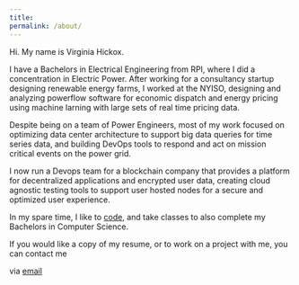 ```yaml
---
title:
permalink: /about/
---
```


Hi. My name is Virginia Hickox. 

I have a Bachelors in Electrical Engineering from RPI, where I did a concentration in Electric Power. After working for a consultancy startup designing renewable energy farms,
I worked at the NYISO, designing and analyzing powerflow software for economic dispatch and energy pricing using machine larning with large sets of real time pricing data. 

Despite being on a team of Power Engineers, most of  my work focused on optimizing data center architecture to support big data queries for time series data, 
and building DevOps tools to respond and act on mission critical events on the power grid.

I now run a Devops team for a blockchain company that provides a platform for decentralized applications and encrypted user data, creating cloud agnostic testing tools to support
user hosted nodes for a secure and optimized user experience.  

In my spare time, I like to [code](https://github.com/GInxh/), and take classes to also complete my Bachelors in Computer Science.  

If you would like a copy of my resume, or to work on a project with me, you can contact me

via [email](mailto:vhickox@gmail.com)  
